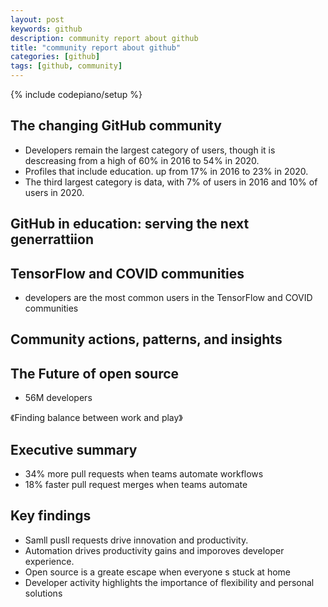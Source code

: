 ```yaml
---
layout: post
keywords: github 
description: community report about github
title: "community report about github"
categories: [github]
tags: [github, community]
---
```

{% include codepiano/setup %}

## The changing GitHub community

* Developers remain the largest category of users, though it is descreasing from a high of 60% in 2016 to 54% in 2020.
* Profiles that include education. up from 17% in 2016 to 23% in 2020.
* The third largest category is data, with 7% of users in 2016 and 10% of users in 2020.

## GitHub in education: serving the next generrattiion

## TensorFlow and COVID communities

* developers are the most common users in the TensorFlow and COVID communities

## Community actions, patterns, and insights

## The Future of open source

* 56M developers

《Finding balance between work and play》

## Executive summary

* 34% more pull requests when teams automate workflows
* 18% faster pull request merges when teams automate

## Key findings

* Samll pusll requests drive innovation and productivity.
* Automation drives productivity gains and imporoves developer experience.
* Open source is a greate escape when everyone s stuck at home
* Developer activity highlights the importance of flexibility and personal solutions